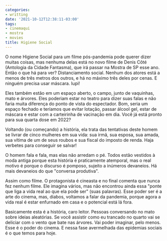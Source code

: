 ```yaml
---
categories:
- writting
date: '2021-10-12T12:38:11-03:00'
tags:
- cinemaqui
- mostra
- movies
title: Higiene Social
---
```


O nome Higiene Social para um filme pós-pandemia pode querer dizer muitas coisas, mas nenhuma delas está no novo filme de Denis Côté (Antologia da Cidade Fantasma), que irá passar na Mostra de SP esse ano. Então o que há para ver? Distanciamento social. Nenhum dos atores está a menos de três metros dos outros, e há no máximo três deles por cenas. E ninguém precisa usar máscara. Iupi!

Eles também estão em um espaço aberto, o campo, junto de vaquinhas, mato e árvores. Eles poderiam estar no teatro para dizer suas falas e não faria muita diferença do ponto de vista do espectador. Bom, seria um espaço fechado e teríamos que evitar lotação, passar álcool gel, estar de máscara e estar com a carteirinha de vacinação em dia. Você já está pronto para sua quarta dose em 2022?

Voltando (ou começando) a história, ela trata das tentativas deste homem se livrar de cinco mulheres em sua vida: sua irmã, sua esposa, sua amada, sua vítima de um de seus roubos e sua fiscal do imposto de renda. Haja verbetes para conseguir se salvar!

O homem fala e fala, mas elas não arredam o pé. Todos estão vestidos à moda antiga porque esta história é praticamente atemporal, mas o real motivo é porque o discurso é pomposo, sujeito a inúmeros devaneios. Há mais devaneios do que "conversa produtiva".

Assim como filme. O protagonista é cineasta e no final comenta que nunca fez nenhum filme. Ele imagina vários, mas não encontrou ainda essa "ponte que liga a vida real ao que ela pode ser" (suas palavras). Esse poder ser é a arte do cinema, mas, diabos, voltamos a falar da pandemia, porque agora a vida real é estar enfurnado em casa e o potencial está lá fora.

Basicamente esta é a história, caro leitor. Pessoas conversando no mato sobre ideias aleatórias. Se você assistir como eu trancado no quarto vai se deliciar com o vento que bate nas árvores. Vai poder imaginar, pelo menos. Esse é o poder do cinema. E nessa fase avermelhada das epidemias sociais é o que temos para hoje.